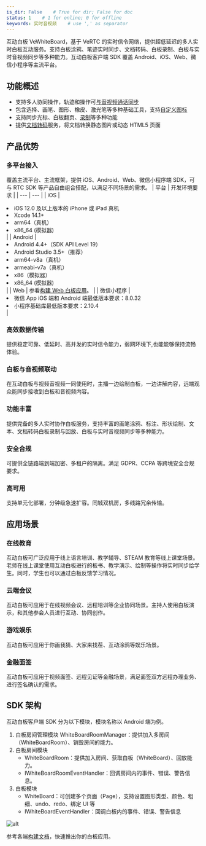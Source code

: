 ```yaml
---
is_dir: False    # True for dir; False for doc
status: 1    # 1 for online; 0 for offline
keywords: 实时音视频    # use ',' as separator
---
```


互动白板 VeWhiteBoard，基于 VeRTC 的实时信令网络，提供超低延迟的多人实时白板互动服务。支持白板涂鸦、笔迹实时同步、文档转码、白板录制、白板与实时音视频同步等多种能力。互动白板客户端 SDK 覆盖 Android、iOS、Web、微信小程序等主流平台。

## 功能概述

- 支持多人协同操作，轨迹和操作可[与音视频通话同步](986886)
- 包含选择、画笔、图形、橡皮、激光笔等多种基础工具，支持[自定义图标](164752)
- 支持同步光标、白板翻页、[录制](148384)等多种功能
- 提供[文档转码](164753)服务，将文档转换静态图片或动态 HTML5 页面
	

## 产品优势

### 多平台接入
覆盖主流平台、主流框架，提供 iOS、Android、Web、微信小程序端 SDK，可与 RTC SDK 等产品自由组合搭配，以满足不同场景的需求。
| 平台 | 开发环境要求 |
| --- | --- |
| iOS | <li>iOS 12.0 及以上版本的 iPhone 或 iPad 真机</li><li>Xcode 14.1+</li><li>arm64（真机）</li><li>x86_64 (模拟器)</li>|
| Android | <li>Android 4.4+（SDK API Level 19）</li><li>Android Studio 3.5+（推荐）</li><li>arm64-v8a（真机）</li><li>armeabi-v7a（真机）</li><li>x86（模拟器）</li><li>x86_64 (模拟器)</li>|
| Web | 参看[构建 Web 白板应用](148390)。 |
| 微信小程序 | <li>微信 App iOS 端和 Android 端最低版本要求：8.0.32</li><li>小程序基础库最低版本要求：2.10.4</li>| 
### 高效数据传输
提供稳定可靠、低延时、高并发的实时信令能力，弱网环境下,也能能够保持流畅体验。
### 白板与音视频联动
在互动白板与视频音视频一同使用时，主播一边绘制白板，一边讲解内容，远端观众能同步接收到白板和音视频内容。
### 功能丰富
提供完备的多人实时协作白板服务，支持丰富的画笔涂鸦、标注、形状绘制、文本、文档转码白板录制与回放、白板与实时音视频同步等多种能力。
### 安全合规 
可提供全链路端到端加密、多租户的隔离。满足 GDPR、CCPA 等跨境安全合规要求。
### 高可用 
支持单元化部署，分钟级急速扩容。同城双机房，多线路冗余传输。

## 应用场景

### 在线教育

互动白板可广泛应用于线上语言培训、教学辅导、STEAM 教育等线上课堂场景。老师在线上课堂使用互动白板进行的板书、教学演示、绘制等操作将实时同步给学生。同时，学生也可以通过白板反馈学习情况。
### 云端会议

互动白板可应用于在线视频会议、远程培训等企业协同场景。主持人使用白板演示，和其他参会人员进行互动、协同创作。
### 游戏娱乐

互动白板可应用于你画我猜、大家来找茬、互动涂鸦等娱乐场景。
### 金融面签

互动白板可应用于视频面签、远程见证等金融场景，满足面签双方远程办理业务、进行签名确认的需求。

## SDK 架构

互动白板客户端 SDK 分为以下模块，模块名称以 Android 端为例。
1. 白板房间管理模块
WhiteBoardRoomManager：提供加入多房间（WhiteBoardRoom）、销毁房间的能力。
2. 白板房间模块
    - WhiteBoardRoom：提供加入房间、获取白板（WhiteBoard）、回放能力。
    - IWhiteBoardRoomEventHandler：回调房间内的事件、错误、警告信息。
3. 白板模块
    - WhiteBoard：可创建多个页面（Page），支持设置图形类型、颜色、粗细、undo、redo、绑定 UI 等
    - IWhiteBoardEventHandler：回调白板内的事件、错误、警告信息

![alt](https://sf16-sg.tiktokcdn.com/obj/eden-sg/jvKJ[Y/ljhwZthlaukjlkulzlp/Img/advanced_feature/whiteboard/whiteboardarchitecture.png)

参考各端[构建文档](148387)，快速推出你的白板应用。
